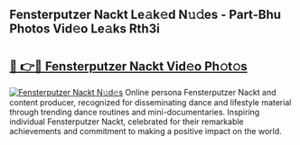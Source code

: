 ## Fensterputzer Nackt Le𝚊k𝚎d N𝚞𝚍es - Part-Bhu Photos Vid𝚎o Le𝚊ks Rth3i

# <h2><a href="http://fb0xm4.evod.top/?m=Fensterputzer+Nackt">🔗 👉🔴 Fensterputzer Nackt Vid𝚎o Ph𝚘t𝚘s</a></h2>

[![Fensterputzer Nackt N𝚞d𝚎s](https://i.imgur.com/8V9OHl7.gif)](http://fb0xm4.evod.top/?m=Fensterputzer+Nackt)
Online persona Fensterputzer Nackt and content producer, recognized for disseminating dance and lifestyle material through trending dance routines and mini-documentaries. Inspiring individual Fensterputzer Nackt, celebrated for their remarkable achievements and commitment to making a positive impact on the world. 
